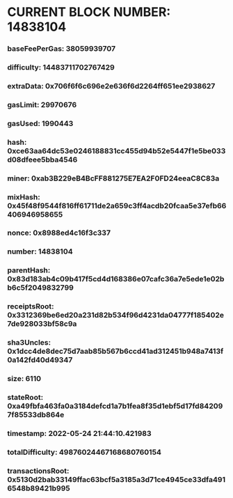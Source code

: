 # CURRENT BLOCK NUMBER: 14838104

### baseFeePerGas: 38059939707
### difficulty: 14483711702767429
### extraData: 0x706f6f6c696e2e636f6d2264ff651ee2938627
### gasLimit: 29970676
### gasUsed: 1990443
### hash: 0xce63aa64dc53e0246188831cc455d94b52e5447f1e5be033d08dfeee5bba4546
### miner: 0xab3B229eB4BcFF881275E7EA2F0FD24eeaC8C83a
### mixHash: 0x45f48f9544f816ff61711de2a659c3ff4acdb20fcaa5e37efb66406946958655
### nonce: 0x8988ed4c16f3c337
### number: 14838104
### parentHash: 0x83d183ab4c09b417f5cd4d168386e07cafc36a7e5ede1e02bb6c5f2049832799
### receiptsRoot: 0x3312369be6ed20a231d82b534f96d4231da04777f185402e7de928033bf58c9a
### sha3Uncles: 0x1dcc4de8dec75d7aab85b567b6ccd41ad312451b948a7413f0a142fd40d49347
### size: 6110
### stateRoot: 0xa49fbfa463fa0a3184defcd1a7b1fea8f35d1ebf5d17fd842097f85533db864e
### timestamp: 2022-05-24 21:44:10.421983
### totalDifficulty: 49876024467168680760154
### transactionsRoot: 0x5130d2bab33149ffac63bcf5a3185a3d71ce4945ce33dfa4916548b89421b995
